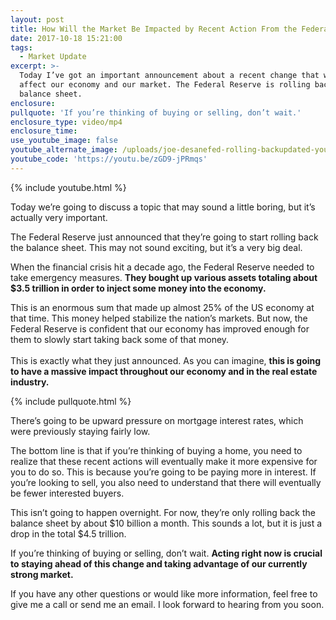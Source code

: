 ```yaml
---
layout: post
title: How Will the Market Be Impacted by Recent Action From the Federal Reserve?
date: 2017-10-18 15:21:00
tags:
  - Market Update
excerpt: >-
  Today I’ve got an important announcement about a recent change that will
  affect our economy and our market. The Federal Reserve is rolling back the
  balance sheet.
enclosure:
pullquote: 'If you’re thinking of buying or selling, don’t wait.'
enclosure_type: video/mp4
enclosure_time:
use_youtube_image: false
youtube_alternate_image: /uploads/joe-desanefed-rolling-backupdated-youtube-10.jpg
youtube_code: 'https://youtu.be/zGD9-jPRmqs'
---
```



{% include youtube.html %}

Today we’re going to discuss a topic that may sound a little boring, but it’s actually very important.

The Federal Reserve just announced that they’re going to start rolling back the balance sheet. This may not sound exciting, but it’s a very big deal.

When the financial crisis hit a decade ago, the Federal Reserve needed to take emergency measures. **They bought up various assets totaling about $3.5 trillion in order to inject some money into the economy.**

This is an enormous sum that made up almost 25% of the US economy at that time. This money helped stabilize the nation’s markets. But now, the Federal Reserve is confident that our economy has improved enough for them to slowly start taking back some of that money.<br><br>This is exactly what they just announced. As you can imagine, **this is going to have a massive impact throughout our economy and in the real estate industry.**

{% include pullquote.html %}

There’s going to be upward pressure on mortgage interest rates, which were previously staying fairly low.

The bottom line is that if you’re thinking of buying a home, you need to realize that these recent actions will eventually make it more expensive for you to do so. This is because you’re going to be paying more in interest. If you’re looking to sell, you also need to understand that there will eventually be fewer interested buyers.

This isn’t going to happen overnight. For now, they’re only rolling back the balance sheet by about $10 billion a month. This sounds a lot, but it is just a drop in the total $4.5 trillion.

If you’re thinking of buying or selling, don’t wait. **Acting right now is crucial to staying ahead of this change and taking advantage of our currently strong market.**

If you have any other questions or would like more information, feel free to give me a call or send me an email. I look forward to hearing from you soon.